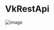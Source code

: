 # VkRestApi



![image](https://github.com/ZolomonHunter/VkRestApi/assets/53324808/c8a6d2f7-ff8c-4d87-8cc6-a028ed63d609)
